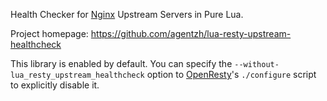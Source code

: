 <!---
    @title         Lua Resty Upstream Healthcheck Library
    @creator       Yichun Zhang
    @created       2014-03-30 20:47 GMT
    @modifier      YichunZhang
    @modified      2014-03-30 20:48 GMT
    @changes       2
--->

Health Checker for [Nginx](nginx/) Upstream Servers in Pure Lua.

Project homepage: https://github.com/agentzh/lua-resty-upstream-healthcheck

This library is enabled by default. You can specify the `--without-lua_resty_upstream_healthcheck` option to [OpenResty](openresty/)'s `./configure` script to explicitly disable it.
